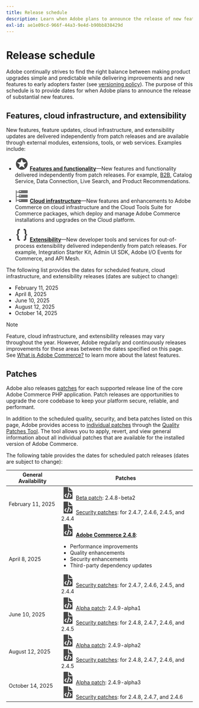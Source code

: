 ```yaml
---
title: Release schedule
description: Learn when Adobe plans to announce the release of new features for Adobe Commerce.
exl-id: ae1e09cd-966f-44a3-9e4d-b90bb838429d
---
```


# Release schedule

Adobe continually strives to find the right balance between making product upgrades simple and predictable while delivering improvements and new features to early adopters faster (see [versioning policy](versioning-policy.md)). The purpose of this schedule is to provide dates for when Adobe plans to announce the release of substantial new features.

## Features, cloud infrastructure, and extensibility

New features, feature updates, cloud infrastructure, and extensibility updates are delivered independently from patch releases and are available through external modules, extensions, tools, or web services. Examples include:

- ![Feature icon](../assets/icons/feature.svg) [**Features and functionality**](https://experienceleague.adobe.com/en/docs/commerce/user-guides/release-information/release-notes-all)—New features and functionality delivered independently from patch releases. For example, [B2B](https://experienceleague.adobe.com/en/docs/commerce-admin/b2b/release-notes), Catalog Service, Data Connection, Live Search, and Product Recommendations.

- ![Infrastructure icon](../assets/icons/servers.svg) [**Cloud infrastructure**](https://experienceleague.adobe.com/en/docs/commerce-cloud-service/user-guide/release-notes/cloud-tools-suite)—New features and enhancements to Adobe Commerce on cloud infrastructure and the Cloud Tools Suite for Commerce packages, which deploy and manage Adobe Commerce installations and upgrades on the Cloud platform.

- ![Extensibility icon](../assets/icons/brackets.svg) [**Extensibility**](https://developer.adobe.com/commerce/extensibility/)—New developer tools and services for out-of-process extensibility delivered independently from patch releases. For example, Integration Starter Kit, Admin UI SDK, Adobe I/O Events for Commerce, and API Mesh.

The following list provides the dates for scheduled feature, cloud infrastructure, and extensibility releases (dates are subject to change):

- February 11, 2025
- April 8, 2025
- June 10, 2025
- August 12, 2025
- October 14, 2025

>[!NOTE]
>
>Feature, cloud infrastructure, and extensibility releases may vary throughout the year. However, Adobe regularly and continuously releases improvements for these areas between the dates specified on this page. See [What is Adobe Commerce?](https://business.adobe.com/products/magento/magento-commerce.html) to learn more about the latest features.

## Patches

Adobe also releases [patches](versioning-policy.md#patch-release) for each supported release line of the core Adobe Commerce PHP application. Patch releases are opportunities to upgrade the core codebase to keep your platform secure, reliable, and performant.

In addition to the scheduled quality, security, and beta patches listed on this page, Adobe provides access to [individual patches](versioning-policy.md#individual-patch) through the [Quality Patches Tool](../tools/quality-patches-tool/usage.md). The tool allows you to apply, revert, and view general information about all individual patches that are available for the installed version of Adobe Commerce.

The following table provides the dates for scheduled patch releases (dates are subject to change):

<table>
<thead>
  <tr>
    <th>General Availability</th>
    <th>Patches</th>
  </tr>
</thead>
<tbody>
  <tr>
  <tr>
    <td>February 11, 2025</td>
    <td><img alt="Patch release icon" src="../assets/icons/file-code.svg"></img> <a href="versioning-policy.md#beta-patch-release">Beta patch</a>: 2.4.8-beta2<br><img alt="Patch release icon" src="../assets/icons/file-code.svg"></img> <a href="release-notes/security/overview.md">Security patches</a>: for 2.4.7, 2.4.6, 2.4.5, and 2.4.4</td>
  </tr>
  <tr>
    <tr>
    <td>April 8, 2025</td>
    <td><img alt="Patch release icon" src="../assets/icons/file-code.svg"></img> <a href="release-notes/commerce/overview.md"><strong>Adobe Commerce 2.4.8</a></strong>:<ul><li>Performance improvements</li><li>Quality enhancements</li><li>Security enhancements</li><li>Third-party dependency updates</li></ul><img alt="Patch release icon" src="../assets/icons/file-code.svg"></img> <a href="release-notes/security/overview.md">Security patches</a>: for 2.4.7, 2.4.6, 2.4.5, and 2.4.4</td>
  </tr>
  <tr>
    <td>June 10, 2025</td>
    <td><img alt="Patch release icon" src="../assets/icons/file-code.svg"></img> <a href="versioning-policy.md#alpha-patch-release">Alpha patch</a>: 2.4.9-alpha1<br><img alt="Patch release icon" src="../assets/icons/file-code.svg"></img> <a href="release-notes/security/overview.md">Security patches</a>: for 2.4.8, 2.4.7, 2.4.6, and 2.4.5</td>
  </tr>
  <tr>
    <td>August 12, 2025</td>
    <td><img alt="Patch release icon" src="../assets/icons/file-code.svg"></img> <a href="versioning-policy.md#alpha-patch-release">Alpha patch</a>: 2.4.9-alpha2<br><img alt="Patch release icon" src="../assets/icons/file-code.svg"></img> <a href="release-notes/security/overview.md">Security patches</a>: for 2.4.8, 2.4.7, 2.4.6, and 2.4.5</td>
  </tr>
  <tr>
    <td>October 14, 2025</td>
    <td><img alt="Patch release icon" src="../assets/icons/file-code.svg"></img> <a href="versioning-policy.md#alpha-patch-release">Alpha patch</a>: 2.4.9-alpha3<br><img alt="Patch release icon" src="../assets/icons/file-code.svg"></img> <a href="release-notes/security/overview.md">Security patches</a>: for 2.4.8, 2.4.7, and 2.4.6</td>
  </tr>
</tbody>
</table>